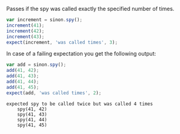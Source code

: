Passes if the spy was called exactly the specified number of times.

```js
var increment = sinon.spy();
increment(41);
increment(42);
increment(43);
expect(increment, 'was called times', 3);
```

In case of a failing expectation you get the following output:

```js
var add = sinon.spy();
add(41, 42);
add(41, 43);
add(41, 44);
add(41, 45);
expect(add, 'was called times', 2);
```

```output
expected spy to be called twice but was called 4 times
    spy(41, 42)
    spy(41, 43)
    spy(41, 44)
    spy(41, 45)
```
